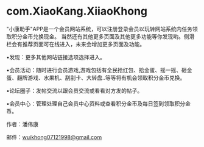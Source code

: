 # com.XiaoKang.XiiaoKhong
"小康助手"APP是一个会员网站系统，可以注册登录会员以玩转网站系统内任务领取积分金币兑换现金。 当然还有其他更多页面及其他更多功能等你发现哟。侧滑栏会有推荐页面可在线进入，未来会增加更多页面及功能。 

•发现：更多其他网站链接选项选择进入。
 
•会员活动：随时进行会员游戏,游戏包括有全民抢红包、拾金蛋、摇一摇、砸金蛋、翻牌游戏、水果机、刮刮卡、大转盘..等等将有机会领取积分金币兑换。 

•论坛圈子：发帖交流以跟会员交流或看看对方发的帖子。 

•会员中心：管理处理自己会员中心资料或查看积分金币及每日签到领取积分金币。 


作者：潘伟康 

邮件：wuikhong07121998@gmail.com
